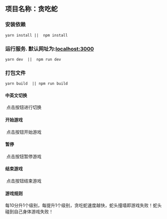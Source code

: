 ## 项目名称：贪吃蛇 

### 安装依赖

`yarn install ||  npm install`

### 运行服务. 默认网址为:[localhost:3000]()
`yarn dev  ||  npm run dev`

### 打包文件
`yarn build  || npm run build`

#### 中英文切换

​	点击按钮进行切换

#### 开始游戏
​	点击按钮开始游戏

#### 暂停
​	点击按钮暂停游戏

#### 结束游戏
​	点击按钮结束游戏


#### 游戏规则
​	每10分升1个级别，每提升1个级别，贪吃蛇速度越快，蛇头撞墙即游戏失败！蛇头碰到自己身体游戏失败！

